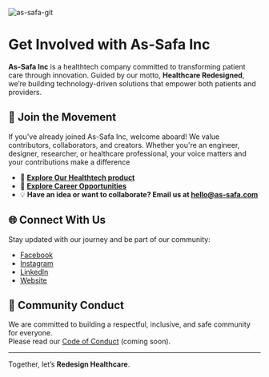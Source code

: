 ![as-safa-git](https://github.com/user-attachments/assets/bc772c88-a387-4c53-a581-b329e07a661e)

# Get Involved with As-Safa Inc

**As-Safa Inc** is a healthtech company committed to transforming patient care through innovation. Guided by our motto, **Healthcare Redesigned**, we’re building technology-driven solutions that empower both patients and providers.

## 🚀 Join the Movement

If you've already joined As-Safa Inc, welcome aboard! We value contributors, collaborators, and creators. Whether you're an engineer, designer, researcher, or healthcare professional, your voice matters and your contributions make a difference

- 🧪 **[Explore Our Healthtech product](https://as-safa.com)**  
- 💼 **[Explore Career Opportunities](https://www.linkedin.com/company/as-safa-inc/)**  
- 💡 **Have an idea or want to collaborate? Email us at [hello@as-safa.com](mailto:hello@as-safa.com)**

## 🌐 Connect With Us

Stay updated with our journey and be part of our community:

- [Facebook](https://www.facebook.com/asSafa.inc/)
- [Instagram](https://www.instagram.com/as.safa_inc/)
- [LinkedIn](https://www.linkedin.com/company/as-safa-inc/)
- [Website](https://as-safa.com)

## 🤝 Community Conduct

We are committed to building a respectful, inclusive, and safe community for everyone.  
Please read our [Code of Conduct](https://as-safa.com/code-of-conduct) (coming soon).

---

Together, let’s **Redesign Healthcare**.
